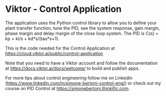 # Viktor - Control Application

The application uses the Python control library to allow you to define your plant transfer function, tune the PID, see the system response, gain margin, phase margin and delay margin of the close loop system. The PID is C(s) = kp + ki/s + kd\*s/(tau\*s+1).

This is the code needed for the Control Application at https://cloud.viktor.ai/public/control-application

Note that you need to have a Viktor account and follow the documentation at https://docs.viktor.ai/docs/welcome/ to build and publish apps.

For more tips about control engineering follow me on Linkedin (https://www.linkedin.com/in/simone-bertoni-control-eng/) or check out my course on PID Control at https://simonebertoni.thinkific.com.
